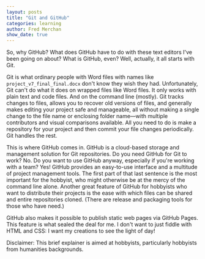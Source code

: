 ```yaml
---
layout: posts
title: "Git and GitHub"
categories: learning
author: Fred Merchan
show_date: true
---
```


So, why GitHub? What does GitHub have to do with these text editors I've been going on about? What is GitHub, even? Well, actually, it all starts with Git.

Git is what ordinary people with Word files with names like `project_v7_final_final.docx` don't know they wish they had. Unfortunately, Git can't do what it does on wrapped files like Word files. It only works with plain text and code files. And on the command line (mostly). Git tracks changes to files, allows you to recover old versions of files, and generally makes editing your project safe and manageable, all without making a single change to the file name or enclosing folder name—with multiple contributors and visual comparisons available. All you need to do is make a repository for your project and then commit your file changes periodically. Git handles the rest.

This is where GitHub comes in. GitHub is a cloud-based storage and management solution for Git repositories. Do you need GitHub for Git to work? No. Do you want to use GitHub anyway, especially if you're working with a team? Yes! GitHub provides an easy-to-use interface and a multitude of project management tools. The first part of that last sentence is the most important for the hobbyist, who might otherwise be at the mercy of the command line alone. Another great feature of GitHub for hobbyists who want to distribute their projects is the ease with which files can be shared and entire repositories cloned. (There are release and packaging tools for those who have need.)

GitHub also makes it possible to publish static web pages via GitHub Pages. This feature is what sealed the deal for me. I don't want to just fiddle with HTML and CSS: I want my creations to see the light of day!

Disclaimer: This brief explainer is aimed at hobbyists, particularly hobbyists from humanities backgrounds.

